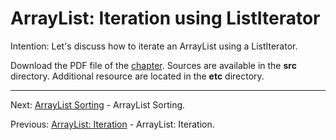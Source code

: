 # ArrayList: Iteration using ListIterator

Intention: Let's discuss how to iterate an ArrayList using a ListIterator.

Download the PDF file of the [chapter](chapter_6.pdf). Sources are available in the <b>src</b> directory. 
Additional resource are located in the <b>etc</b> directory.

<hr>

Next: [ArrayList Sorting](chapter_7.md "ArrayList Sorting") - ArrayList Sorting.

Previous: [ArrayList: Iteration](chapter_5.md "ArrayList: Iteration") - ArrayList: Iteration.